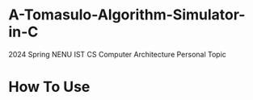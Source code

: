# A-Tomasulo-Algorithm-Simulator-in-C
2024 Spring NENU IST CS Computer Architecture Personal Topic

# How To Use
